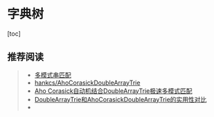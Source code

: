 # 字典树

[toc]

## 推荐阅读

> - [多模式串匹配](https://zdkswd.github.io/2019/07/21/Trie%E6%A0%91/)
> - [hankcs/AhoCorasickDoubleArrayTrie](https://github.com/hankcs/AhoCorasickDoubleArrayTrie)
> - [Aho Corasick自动机结合DoubleArrayTrie极速多模式匹配](https://www.hankcs.com/program/algorithm/aho-corasick-double-array-trie.html)
> - [DoubleArrayTrie和AhoCorasickDoubleArrayTrie的实用性对比](https://www.hankcs.com/program/algorithm/double-array-trie-vs-aho-corasick-double-array-trie.html)
> - 














